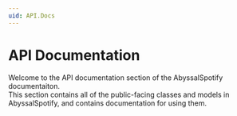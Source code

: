 ```yaml
---
uid: API.Docs
---
```


# API Documentation
Welcome to the API documentation section of the AbyssalSpotify documentaiton.  
This section contains all of the public-facing classes and models in AbyssalSpotify, and contains documentation for using them.